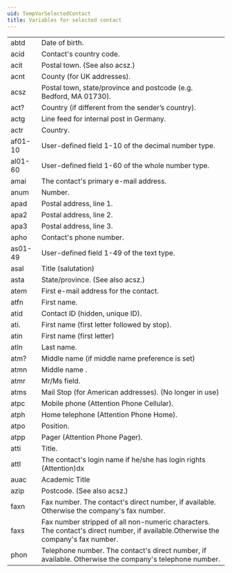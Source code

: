 ```yaml
---
uid: TempVarSelectedContact
title: Variables for selected contact
---
```


|         |                                                                                                                                  |
|---------|----------------------------------------------------------------------------------------------------------------------------------|
| abtd    | Date of birth.                                                                                                                   |
| acid    | Contact's country code.                                                                                                          |
| acit    | Postal town. (See also acsz.)                                                                                                    |
| acnt    | County (for UK addresses).                                                                                                       |
| acsz    | Postal town, state/province and postcode (e.g. Bedford, MA 01730).                                                               |
| act?    | Country (if different from the sender’s country).                                                                                |
| actg    | Line feed for internal post in Germany.                                                                                          |
| actr    | Country.                                                                                                                         |
| af01-10 | User-defined field 1-10 of the decimal number type.                                                                              |
| al01-60 | User-defined field 1-60 of the whole number type.                                                                                |
| amai    | The contact's primary e-mail address.                                                                                            |
| anum    | Number.                                                                                                                          |
| apad    | Postal address, line 1.                                                                                                          |
| apa2    | Postal address, line 2.                                                                                                          |
| apa3    | Postal address, line 3.                                                                                                          |
| apho    | Contact's phone number.                                                                                                          |
| as01-49 | User-defined field 1-49 of the text type.                                                                                        |
| asal    | Title (salutation)                                                                                                               |
| asta    | State/province. (See also acsz.)                                                                                                 |
| atem    | First e-mail address for the contact.                                                                                            |
| atfn    | First name.                                                                                                                      |
| atid    | Contact ID (hidden, unique ID).                                                                                                  |
| ati.    | First name (first letter followed by stop).                                                                                      |
| atin    | First name (first letter)                                                                                                        |
| atln    | Last name.                                                                                                                       |
| atm?    | Middle name (if middle name preference is set)                                                                                   |
| atmn    | Middle name .                                                                                                                    |
| atmr    | Mr/Ms field.                                                                                                                     |
| atms    | Mail Stop (for American addresses). (No longer in use)                                                                           |
| atpc    | Mobile phone (Attention Phone Cellular).                                                                                         |
| atph    | Home telephone (Attention Phone Home).                                                                                           |
| atpo    | Position.                                                                                                                        |
| atpp    | Pager (Attention Phone Pager).                                                                                                   |
| atti    | Title.                                                                                                                           |
| attl    | The contact's login name if he/she has login rights (Attention)dx                                                                |
| auac    | Academic Title                                                                                                                   |
| azip    | Postcode. (See also acsz.)                                                                                                       |
| faxn    | Fax number. The contact's direct number, if available. Otherwise the company's fax number.                                       |
| faxs    | Fax number stripped of all non-numeric characters. The contact's direct number, if available.Otherwise the company's fax number. |
| phon    | Telephone number. The contact's direct number, if available. Otherwise the company's telephone number.                           |